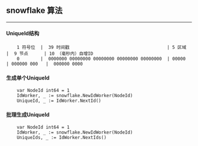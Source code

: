 ## snowflake 算法

---

#### UniqueId结构

```
    1 符号位  |  39 时间戳                                     | 5 区域  |  9 节点      | 10 （毫秒内）自增ID
    0        |  0000000 00000000 00000000 00000000 00000000  | 00000  | 000000 000   |  000000 0000
```

#### 生成单个UniqueId

```
    var NodeId int64 = 1
    IdWorker, _ := snowflake.NewIdWorker(NodeId)
    UniqueId, _ := IdWorker.NextId()
```

#### 批理生成UniqueId

```
    var NodeId int64 = 1
    IdWorker, _ := snowflake.NewIdWorker(NodeId)
    UniqueIds, _ := IdWorker.NextIds()
```